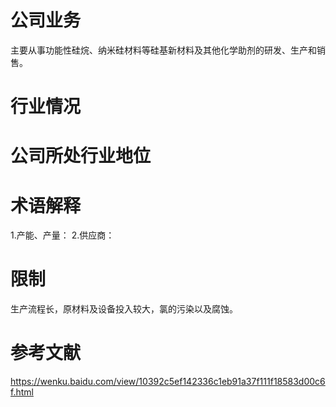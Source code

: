 # 公司业务
  主要从事功能性硅烷、纳米硅材料等硅基新材料及其他化学助剂的研发、生产和销售。

# 行业情况

# 公司所处行业地位

# 术语解释
1.产能、产量：
2.供应商：

# 限制
生产流程长，原材料及设备投入较大，氯的污染以及腐蚀。

# 参考文献
https://wenku.baidu.com/view/10392c5ef142336c1eb91a37f111f18583d00c6f.html
